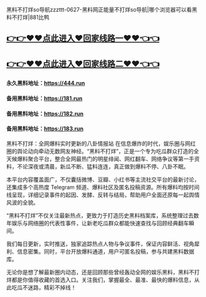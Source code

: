 黑料不打烊so导航zzzttt-0627-黑料网正能量不打烊so导航|哪个浏览器可以看黑料不打烊|881比鸭

## [👉👉♥♥点此进入♥回家线路一♥♥👈👈](https://unpkg.com/182run/index.html)
## [👉👉♥♥点此进入♥回家线路二♥♥👈👈](https://unpkg.com/182-1run/index.html)

#### 永久黑料地址：https://444.run
#### 备用黑料地址：https://181.run
#### 备用黑料地址：https://182.run
#### 备用黑料地址：https://183.run

黑料不打烊：全网爆料实时更新的八卦情报站
在信息爆炸的时代，娱乐圈与网红圈的舆论动向牵动无数网友神经。“黑料不打烊”，正是一个专为吃瓜群众打造的全天候爆料聚合平台，整合全网最热门的明星绯闻、网红翻车、网络争议等第一手资料，不论深夜或清晨，新瓜不断、猛料连连，真正做到爆料不停、八卦不眠。

本平台内容覆盖面广，不仅囊括微博、豆瓣、小红书等主流社交平台的最新讨论，还集成多个高热度 Telegram 频道、爆料社区及匿名投稿资源。所有爆料均按时间线呈现，详细记录事件的起因、发酵、反转与结局，帮助用户全面还原每一起舆情风波的全貌。

“黑料不打烊”不仅关注最新热点，更致力于打造历史黑料档案库，系统整理过去数年娱乐与网络圈的代表性事件，让新老吃瓜群众都能快速查找与回顾经典翻车瞬间。

我们每日更新，实时推送，独家追踪热点人物与争议事件，保证内容鲜活、视角犀利、信息密集。同时，平台开放爆料通道，用户可匿名投稿，参与共建黑料数据库。

无论你是想了解最新圈内动态，还是回顾那些曾经轰动全网的娱乐黑料，黑料不打烊都是你值得收藏的首选入口。关注我们，掌握最全、最准、最快的爆料信息，从此吃瓜不迷路，精彩不掉线！




